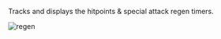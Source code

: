 Tracks and displays the hitpoints & special attack regen timers.

![regen](https://user-images.githubusercontent.com/2388657/39968909-6db62236-56a2-11e8-80e8-683743b8150c.png)
